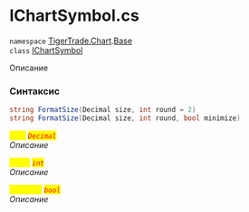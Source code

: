 
# IChartSymbol.cs
`namespace` [TigerTrade.Chart](../../TigerTrade.Chart.md).[Base](../../TigerTrade.Chart/Base.md)  
    `class` [IChartSymbol](../../IChartSymbol.cs.md)

Описание

### Синтаксис
```csharp
string FormatSize(Decimal size, int round = 2)
string FormatSize(Decimal size, int round, bool minimize)
```

<mark style="color:yellow;">`size`</mark> <mark style="color:red;">*`Decimal`*</mark>  
 *Описание*  
  
<mark style="color:yellow;">`round`</mark> <mark style="color:red;">*`int`*</mark>  
 *Описание*  
  
<mark style="color:yellow;">`minimize`</mark> <mark style="color:red;">*`bool`*</mark>  
 *Описание*  
  

                    
                    